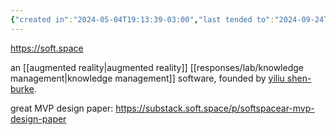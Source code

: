 ```yaml
---
{"created in":"2024-05-04T19:13:39-03:00","last tended to":"2024-09-24T16:16:06-03:00","tags":["🌱","knowledgemanagement","XR","toolsforthought","tool"],"relevancescore":90,"aliases":["soft.space"],"notestage":["🌱"],"created":"2024-05-04T19:13:39.197-03:00","updated":"2025-01-10T15:54:07.672-03:00","dg-publish":true,"permalink":"/projects-and-tools/tools/lab/softspace/","dgPassFrontmatter":true}
---
```


https://soft.space

an [[augmented reality\|augmented reality]] [[responses/lab/knowledge management\|knowledge management]] software, founded by [yiliu shen-burke](https://twitter.com/softspaceninja).

great MVP design paper: https://substack.soft.space/p/softspacear-mvp-design-paper